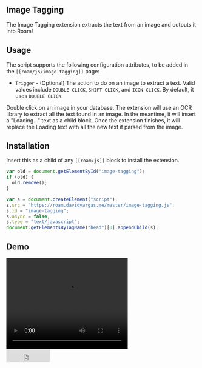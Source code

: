 ## Image Tagging

The Image Tagging extension extracts the text from an image and outputs it into Roam!

## Usage

The script supports the following configuration attributes, to be added in the `[[roam/js/image-tagging]]` page:

- `Trigger` - (Optional) The action to do on an image to extract a text. Valid values include `DOUBLE CLICK`, `SHIFT CLICK`, and `ICON CLICK`. By default, it uses `DOUBLE CLICK`.

Double click on an image in your database. The extension will use an OCR library to extract all the text found in an image. In the meantime, it will insert a "Loading..." text as a child block. Once the extension finishes, it will replace the Loading text with all the new text it parsed from the image.

## Installation

Insert this as a child of any `[[roam/js]]` block to install the extension.

```javascript
var old = document.getElementById("image-tagging");
if (old) {
  old.remove();
}

var s = document.createElement("script");
s.src = "https://roam.davidvargas.me/master/image-tagging.js";
s.id = "image-tagging";
s.async = false;
s.type = "text/javascript";
document.getElementsByTagName("head")[0].appendChild(s);
```

## Demo

<video width="320" height="240" controls>
  <source src="../../videos/image-tagging.mp4" type="video/mp4">
</video>

<br/>

<iframe src="https://github.com/sponsors/dvargas92495/button" title="Sponsor dvargas92495" height="35" width="116" style="border: 0;"></iframe>
